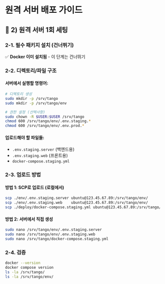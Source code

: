 # 원격 서버 배포 가이드

## 🚀 2) 원격 서버 1회 세팅

### 2-1. 필수 패키지 설치 (건너뛰기)
✅ **Docker 이미 설치됨** - 이 단계는 건너뛰기

### 2-2. 디렉토리/파일 구조

#### 서버에서 실행할 명령어:
```bash
# 디렉토리 생성
sudo mkdir -p /srv/tango
sudo mkdir -p /srv/tango/env

# 권한 설정 (선택사항)
sudo chown -R $USER:$USER /srv/tango
chmod 600 /srv/tango/env/.env.staging.*
chmod 600 /srv/tango/env/.env.prod.*
```

#### 업로드해야 할 파일들:
- `.env.staging.server` (백엔드용)
- `.env.staging.web` (프론트용)
- `docker-compose.staging.yml`

### 2-3. 업로드 방법

#### 방법 1: SCP로 업로드 (로컬에서)
```bash
scp ./env/.env.staging.server ubuntu@123.45.67.89:/srv/tango/env/
scp ./env/.env.staging.web    ubuntu@123.45.67.89:/srv/tango/env/
scp ./deploy/docker-compose.staging.yml ubuntu@123.45.67.89:/srv/tango/
```

#### 방법 2: 서버에서 직접 생성
```bash
sudo nano /srv/tango/env/.env.staging.server
sudo nano /srv/tango/env/.env.staging.web
sudo nano /srv/tango/docker-compose.staging.yml
```

### 2-4. 검증
```bash
docker --version
docker compose version
ls -la /srv/tango/
ls -la /srv/tango/env/
```
